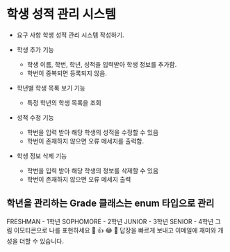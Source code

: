 # 학생 성적 관리 시스템

- 요구 사항
  학생 성적 관리 시스템 작성하기.
- 학생 추가 기능
    - 학생 이름, 학번, 학년, 성적을 입력받아 학생 정보를 추가함.
    - 학번이 중복되면 등록되지 않음.

- 학년별 학생 목록 보기 기능
    - 특정 학년의 학생 목록을 조회

- 성적 수정 기능
    - 학번을 입력 받아 해당 학생의 성적을 수정할 수 있음
    - 학번이 존재하지 않으면 오류 메세지를 출력함.

- 학생 정보 삭제 기능
    - 학번을 입력 받아 해당 학생의 정보를 삭제할 수 있음
    - 학번이 존재하지 않으면 오류 메세지 출력

## 학년을 관리하는 Grade 클래스는 enum 타입으로 관리
FRESHMAN - 1학년
SOPHOMORE - 2학년
JUNIOR - 3학년
SENIOR - 4학년
그림 이모티콘으로 나를 표현하세요
💖 👍 😂 🎉
답장을 빠르게 보내고 이메일에 재미와 개성을 더할 수 있습니다.

